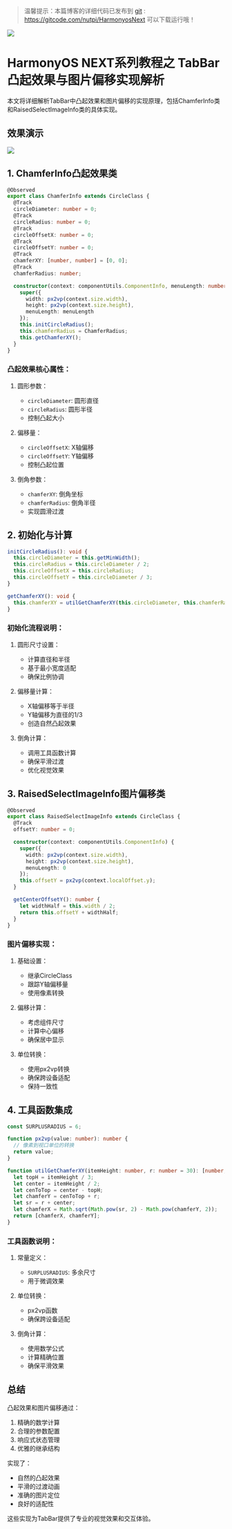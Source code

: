 > 温馨提示：本篇博客的详细代码已发布到 [git](https://gitcode.com/nutpi/HarmonyosNext) : https://gitcode.com/nutpi/HarmonyosNext 可以下载运行哦！

![](https://files.mdnice.com/user/47561/e7866215-2919-4450-90eb-21112b7974a1.png)
# HarmonyOS NEXT系列教程之 TabBar凸起效果与图片偏移实现解析

本文将详细解析TabBar中凸起效果和图片偏移的实现原理，包括ChamferInfo类和RaisedSelectImageInfo类的具体实现。
## 效果演示

![](https://files.mdnice.com/user/47561/c2894823-0343-4de9-a551-e971b3e8daff.gif)
## 1. ChamferInfo凸起效果类

```typescript
@Observed
export class ChamferInfo extends CircleClass {
  @Track
  circleDiameter: number = 0;
  @Track
  circleRadius: number = 0;
  @Track
  circleOffsetX: number = 0;
  @Track
  circleOffsetY: number = 0;
  @Track
  chamferXY: [number, number] = [0, 0];
  @Track
  chamferRadius: number;

  constructor(context: componentUtils.ComponentInfo, menuLength: number, ChamferRadius: number = 30) {
    super({
      width: px2vp(context.size.width),
      height: px2vp(context.size.height),
      menuLength: menuLength
    });
    this.initCircleRadius();
    this.chamferRadius = ChamferRadius;
    this.getChamferXY();
  }
}
```

### 凸起效果核心属性：
1. 圆形参数：
   - `circleDiameter`: 圆形直径
   - `circleRadius`: 圆形半径
   - 控制凸起大小

2. 偏移量：
   - `circleOffsetX`: X轴偏移
   - `circleOffsetY`: Y轴偏移
   - 控制凸起位置

3. 倒角参数：
   - `chamferXY`: 倒角坐标
   - `chamferRadius`: 倒角半径
   - 实现圆滑过渡

## 2. 初始化与计算

```typescript
initCircleRadius(): void {
  this.circleDiameter = this.getMinWidth();
  this.circleRadius = this.circleDiameter / 2;
  this.circleOffsetX = this.circleRadius;
  this.circleOffsetY = this.circleDiameter / 3;
}

getChamferXY(): void {
  this.chamferXY = utilGetChamferXY(this.circleDiameter, this.chamferRadius)
}
```

### 初始化流程说明：
1. 圆形尺寸设置：
   - 计算直径和半径
   - 基于最小宽度适配
   - 确保比例协调

2. 偏移量计算：
   - X轴偏移等于半径
   - Y轴偏移为直径的1/3
   - 创造自然凸起效果

3. 倒角计算：
   - 调用工具函数计算
   - 确保平滑过渡
   - 优化视觉效果

## 3. RaisedSelectImageInfo图片偏移类

```typescript
@Observed
export class RaisedSelectImageInfo extends CircleClass {
  @Track
  offsetY: number = 0;

  constructor(context: componentUtils.ComponentInfo) {
    super({
      width: px2vp(context.size.width),
      height: px2vp(context.size.height),
      menuLength: 0
    });
    this.offsetY = px2vp(context.localOffset.y);
  }

  getCenterOffsetY(): number {
    let widthHalf = this.width / 2;
    return this.offsetY + widthHalf;
  }
}
```

### 图片偏移实现：
1. 基础设置：
   - 继承CircleClass
   - 跟踪Y轴偏移量
   - 使用像素转换

2. 偏移计算：
   - 考虑组件尺寸
   - 计算中心偏移
   - 确保居中显示

3. 单位转换：
   - 使用px2vp转换
   - 确保跨设备适配
   - 保持一致性

## 4. 工具函数集成

```typescript
const SURPLUSRADIUS = 6;

function px2vp(value: number): number {
  // 像素到视口单位的转换
  return value;
}

function utilGetChamferXY(itemHeight: number, r: number = 30): [number, number] {
  let topH = itemHeight / 3;
  let center = itemHeight / 2;
  let cenToTop = center - topH;
  let chamferY = cenToTop + r;
  let sr = r + center;
  let chamferX = Math.sqrt(Math.pow(sr, 2) - Math.pow(chamferY, 2));
  return [chamferX, chamferY];
}
```

### 工具函数说明：
1. 常量定义：
   - `SURPLUSRADIUS`: 多余尺寸
   - 用于微调效果

2. 单位转换：
   - px2vp函数
   - 确保跨设备适配

3. 倒角计算：
   - 使用数学公式
   - 计算精确位置
   - 确保平滑效果

## 总结

凸起效果和图片偏移通过：
1. 精确的数学计算
2. 合理的参数配置
3. 响应式状态管理
4. 优雅的继承结构

实现了：
- 自然的凸起效果
- 平滑的过渡动画
- 准确的图片定位
- 良好的适配性

这些实现为TabBar提供了专业的视觉效果和交互体验。
